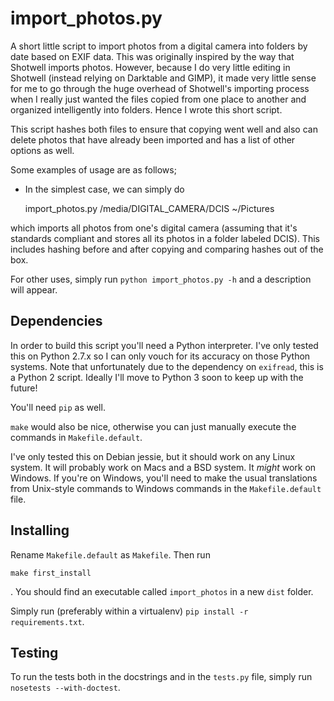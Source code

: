 import_photos.py
================

A short little script to import photos from a digital camera into folders by
date based on EXIF data.  This was originally inspired by the way that Shotwell
imports photos. However, because I do very little editing in Shotwell (instead
relying on Darktable and GIMP), it made very little sense for me to go through
the huge overhead of Shotwell's importing process when I really just wanted the
files copied from one place to another and organized intelligently into folders.
Hence I wrote this short script.

This script hashes both files to ensure that copying went well and also can
delete photos that have already been imported and has a list of other options as
well.

Some examples of usage are as follows;

+ In the simplest case, we can simply do

    import_photos.py /media/DIGITAL_CAMERA/DCIS ~/Pictures

which imports all photos from one's digital camera (assuming that it's standards
compliant and stores all its photos in a folder labeled DCIS). This includes
hashing before and after copying and comparing hashes out of the box.

For other uses, simply run `python import_photos.py -h` and a description will
appear.

Dependencies
------------

In order to build this script you'll need a Python interpreter. I've only tested
this on Python 2.7.x so I can only vouch for its accuracy on those Python
systems.  Note that unfortunately due to the dependency on `exifread`, this is a
Python 2 script. Ideally I'll move to Python 3 soon to keep up with the future!

You'll need `pip` as well.

`make` would also be nice, otherwise you can just manually execute the commands
in `Makefile.default`.

I've only tested this on Debian jessie, but it should work on any Linux system.
It will probably work on Macs and a BSD system. It _might_ work on Windows. If
you're on Windows, you'll need to make the usual translations from Unix-style
commands to Windows commands in the `Makefile.default` file.

Installing
----------

Rename `Makefile.default` as `Makefile`. Then run

    make first_install

. You should find an executable called `import_photos` in a new `dist` folder.

Simply run (preferably within a virtualenv) `pip install -r requirements.txt`.

Testing
-------

To run the tests both in the docstrings and in the `tests.py` file, simply run
`nosetests --with-doctest`.
